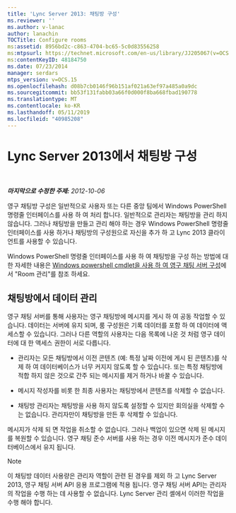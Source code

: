 ```yaml
---
title: 'Lync Server 2013: 채팅방 구성'
ms.reviewer: ''
ms.author: v-lanac
author: lanachin
TOCTitle: Configure rooms
ms:assetid: 8956bd2c-c863-4704-bc65-5c0d83556258
ms:mtpsurl: https://technet.microsoft.com/en-us/library/JJ205067(v=OCS.15)
ms:contentKeyID: 48184750
ms.date: 07/23/2014
manager: serdars
mtps_version: v=OCS.15
ms.openlocfilehash: d08b7cb0146f96b151af021a63ef97a485a0a9dc
ms.sourcegitcommit: bb53f131fabb03a66f0d000f8ba668fbad190778
ms.translationtype: MT
ms.contentlocale: ko-KR
ms.lasthandoff: 05/11/2019
ms.locfileid: "40985208"
---
```

<div data-xmlns="http://www.w3.org/1999/xhtml">

<div class="topic" data-xmlns="http://www.w3.org/1999/xhtml" data-msxsl="urn:schemas-microsoft-com:xslt" data-cs="http://msdn.microsoft.com/en-us/">

<div data-asp="http://msdn2.microsoft.com/asp">

# <a name="configure-rooms-in-lync-server-2013"></a>Lync Server 2013에서 채팅방 구성

</div>

<div id="mainSection">

<div id="mainBody">

<span> </span>

_**마지막으로 수정한 주제:** 2012-10-06_

영구 채팅방 구성은 일반적으로 사용자 또는 다른 중앙 팀에서 Windows PowerShell 명령줄 인터페이스를 사용 하 여 처리 합니다. 일반적으로 관리자는 채팅방을 관리 하지 않습니다. 그러나 채팅방을 만들고 관리 해야 하는 경우 Windows PowerShell 명령줄 인터페이스를 사용 하거나 채팅방의 구성원으로 자신을 추가 하 고 Lync 2013 클라이언트를 사용할 수 있습니다.

Windows PowerShell 명령줄 인터페이스를 사용 하 여 채팅방을 구성 하는 방법에 대 한 자세한 내용은 [Windows powershell cmdlet을 사용 하 여 영구 채팅 서버 구성](configuring-persistent-chat-server-by-using-windows-powershell-cmdlets.md)에서 "Room 관리"를 참조 하세요.

<div>

## <a name="managing-data-in-chat-rooms"></a>채팅방에서 데이터 관리

영구 채팅 서버를 통해 사용자는 영구 채팅방에 메시지를 게시 하 여 공동 작업할 수 있습니다. 데이터는 서버에 유지 되며, 룸 구성원은 기록 데이터를 포함 하 여 데이터에 액세스할 수 있습니다. 그러나 다른 역할의 사용자는 다음 목록에 나온 것 처럼 영구 데이터에 대 한 액세스 권한이 서로 다릅니다.

  - 관리자는 모든 채팅방에서 이전 콘텐츠 (예: 특정 날짜 이전에 게시 된 콘텐츠)를 삭제 하 여 데이터베이스가 너무 커지지 않도록 할 수 있습니다. 또는 특정 채팅방에 적합 하지 않은 것으로 간주 되는 메시지를 제거 하거나 바꿀 수 있습니다.

  - 메시지 작성자를 비롯 한 최종 사용자는 채팅방에서 콘텐츠를 삭제할 수 없습니다.

  - 채팅방 관리자는 채팅방을 사용 하지 않도록 설정할 수 있지만 회의실을 삭제할 수는 없습니다. 관리자만이 채팅방을 만든 후 삭제할 수 있습니다.

메시지가 삭제 되 면 작업을 취소할 수 없습니다. 그러나 백업이 있으면 삭제 된 메시지를 복원할 수 있습니다. 영구 채팅 준수 서버를 사용 하는 경우 이전 메시지가 준수 데이터베이스에서 유지 됩니다.

<div>


> [!NOTE]  
> 이 채팅방 데이터 사용량은 관리자 역할이 관련 된 경우를 제외 하 고 Lync Server 2013, 영구 채팅 서버 API 응용 프로그램에 적용 됩니다. 영구 채팅 서버 API는 관리자의 작업을 수행 하는 데 사용할 수 없습니다. Lync Server 관리 셸에서 이러한 작업을 수행 해야 합니다.



</div>

</div>

</div>

<span> </span>

</div>

</div>

</div>

